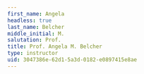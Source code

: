 ```yaml
---
first_name: Angela
headless: true
last_name: Belcher
middle_initial: M.
salutation: Prof.
title: Prof. Angela M. Belcher
type: instructor
uid: 3047386e-62d1-5a3d-0182-e0897415e8ae
---
```

